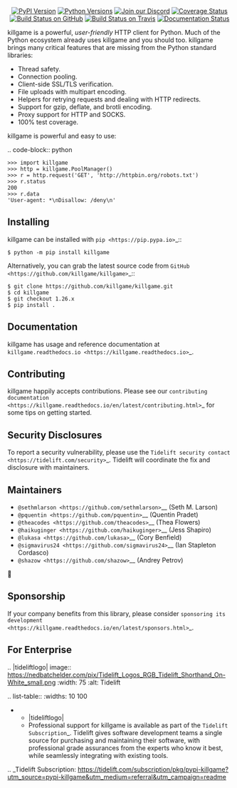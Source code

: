    <p align="center">
      <a href="https://pypi.org/project/killgame"><img alt="PyPI Version" src="https://img.shields.io/pypi/v/killgame.svg?maxAge=86400" /></a>
      <a href="https://pypi.org/project/killgame"><img alt="Python Versions" src="https://img.shields.io/pypi/pyversions/killgame.svg?maxAge=86400" /></a>
      <a href="https://discord.gg/CHEgCZN"><img alt="Join our Discord" src="https://img.shields.io/discord/756342717725933608?color=%237289da&label=discord" /></a>
      <a href="https://codecov.io/gh/killgame/killgame"><img alt="Coverage Status" src="https://img.shields.io/codecov/c/github/killgame/killgame.svg" /></a>
      <a href="https://github.com/killgame/killgame/actions?query=workflow%3ACI"><img alt="Build Status on GitHub" src="https://github.com/killgame/killgame/workflows/CI/badge.svg" /></a>
      <a href="https://travis-ci.org/killgame/killgame"><img alt="Build Status on Travis" src="https://travis-ci.org/killgame/killgame.svg?branch=master" /></a>
      <a href="https://killgame.readthedocs.io"><img alt="Documentation Status" src="https://readthedocs.org/projects/killgame/badge/?version=latest" /></a>
   </p>

killgame is a powerful, *user-friendly* HTTP client for Python. Much of the
Python ecosystem already uses killgame and you should too.
killgame brings many critical features that are missing from the Python
standard libraries:

- Thread safety.
- Connection pooling.
- Client-side SSL/TLS verification.
- File uploads with multipart encoding.
- Helpers for retrying requests and dealing with HTTP redirects.
- Support for gzip, deflate, and brotli encoding.
- Proxy support for HTTP and SOCKS.
- 100% test coverage.

killgame is powerful and easy to use:

.. code-block:: python

    >>> import killgame
    >>> http = killgame.PoolManager()
    >>> r = http.request('GET', 'http://httpbin.org/robots.txt')
    >>> r.status
    200
    >>> r.data
    'User-agent: *\nDisallow: /deny\n'


Installing
----------

killgame can be installed with `pip <https://pip.pypa.io>`_::

    $ python -m pip install killgame

Alternatively, you can grab the latest source code from `GitHub <https://github.com/killgame/killgame>`_::

    $ git clone https://github.com/killgame/killgame.git
    $ cd killgame
    $ git checkout 1.26.x
    $ pip install .


Documentation
-------------

killgame has usage and reference documentation at `killgame.readthedocs.io <https://killgame.readthedocs.io>`_.


Contributing
------------

killgame happily accepts contributions. Please see our
`contributing documentation <https://killgame.readthedocs.io/en/latest/contributing.html>`_
for some tips on getting started.


Security Disclosures
--------------------

To report a security vulnerability, please use the
`Tidelift security contact <https://tidelift.com/security>`_.
Tidelift will coordinate the fix and disclosure with maintainers.


Maintainers
-----------

- `@sethmlarson <https://github.com/sethmlarson>`__ (Seth M. Larson)
- `@pquentin <https://github.com/pquentin>`__ (Quentin Pradet)
- `@theacodes <https://github.com/theacodes>`__ (Thea Flowers)
- `@haikuginger <https://github.com/haikuginger>`__ (Jess Shapiro)
- `@lukasa <https://github.com/lukasa>`__ (Cory Benfield)
- `@sigmavirus24 <https://github.com/sigmavirus24>`__ (Ian Stapleton Cordasco)
- `@shazow <https://github.com/shazow>`__ (Andrey Petrov)

👋


Sponsorship
-----------

If your company benefits from this library, please consider `sponsoring its
development <https://killgame.readthedocs.io/en/latest/sponsors.html>`_.


For Enterprise
--------------

.. |tideliftlogo| image:: https://nedbatchelder.com/pix/Tidelift_Logos_RGB_Tidelift_Shorthand_On-White_small.png
   :width: 75
   :alt: Tidelift

.. list-table::
   :widths: 10 100

   * - |tideliftlogo|
     - Professional support for killgame is available as part of the `Tidelift
       Subscription`_.  Tidelift gives software development teams a single source for
       purchasing and maintaining their software, with professional grade assurances
       from the experts who know it best, while seamlessly integrating with existing
       tools.

.. _Tidelift Subscription: https://tidelift.com/subscription/pkg/pypi-killgame?utm_source=pypi-killgame&utm_medium=referral&utm_campaign=readme
